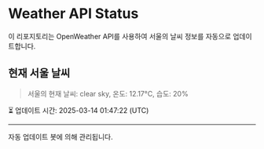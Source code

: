 
# Weather API Status

이 리포지토리는 OpenWeather API를 사용하여 서울의 날씨 정보를 자동으로 업데이트합니다.

## 현재 서울 날씨
> 서울의 현재 날씨: clear sky, 온도: 12.17°C, 습도: 20%

⏳ 업데이트 시간: 2025-03-14 01:47:22 (UTC)

---
자동 업데이트 봇에 의해 관리됩니다.
